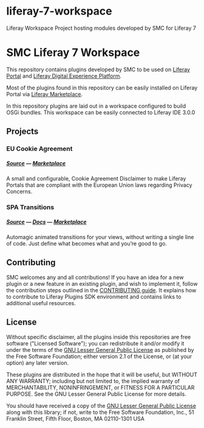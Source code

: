 # liferay-7-workspace
Liferay Workspace Project hosting modules developed by SMC for Liferay 7

# SMC Liferay 7 Workspace

This repository contains plugins developed by SMC to be used on [Liferay
Portal](http://www.liferay.com/community/liferay-projects/liferay-portal)
and [Liferay Digital Experience Platform](https://www.liferay.com/digital-experience-platform).

Most of the plugins found in this repository can be easily
installed on Liferay Portal via [Liferay Marketplace](http://liferay.com/marketplace).

In this repository plugins are laid out in a workspace configured to build OSGi bundles.
This workspace can be easily connected to Liferay IDE 3.0.0

## Projects

### EU Cookie Agreement

##### [Source][eu-privacy-src] — [Marketplace][eu-privacy-mp]

[eu-privacy-src]: https://github.com/smclab/liferay-7-workspace/tree/master/modules/privacy-web
[eu-privacy-mp]: https://web.liferay.com/marketplace/-/mp/application/59398935

A small and configurable, Cookie Agreement Disclaimer to make Liferay Portals
that are compliant with the European Union laws regarding Privacy Concerns.

### SPA Transitions

##### [Source][spa-transitions-src] — [Docs][spa-transitions-src] — [Marketplace][spa-transitions-mp]

[spa-transitions-src]: https://github.com/smclab/liferay-7-workspace/tree/master/modules/frontend-js-spa-transitions-web
[spa-transitions-mp]: https://web.liferay.com/marketplace/-/mp/application/76061240

Automagic animated transitions for your views, without writing a single line of
code. Just define what becomes what and you’re good to go.

## Contributing

SMC welcomes any and all contributions! If you have an idea for a new plugin
or a new feature in an existing plugin, and wish to implement it, follow the
contribution steps outlined in the [CONTRIBUTING
guide](https://github.com/liferay/liferay-portal/blob/master/CONTRIBUTING.markdown).
It explains how to contribute to Liferay Plugins SDK environment and contains
links to additional useful resources.


## License

Without specific disclaimer, all the plugins inside this repositories are free
software ("Licensed Software"); you can redistribute it and/or modify it under
the terms of the [GNU Lesser General Public License](http://www.gnu.org/licenses/lgpl-2.1.html)
as published by the Free Software Foundation; either version 2.1 of the License,
or (at your option) any later version.

These plugins are distributed in the hope that it will be useful, but WITHOUT ANY
WARRANTY; including but not limited to, the implied warranty of MERCHANTABILITY,
NONINFRINGEMENT, or FITNESS FOR A PARTICULAR PURPOSE. See the GNU Lesser General
Public License for more details.

You should have received a copy of the [GNU Lesser General Public
License](http://www.gnu.org/licenses/lgpl-2.1.html) along with this library; if
not, write to the Free Software Foundation, Inc., 51 Franklin Street, Fifth
Floor, Boston, MA 02110-1301 USA
